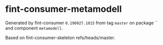 # fint-consumer-metamodell

Generated by fint-consumer `0.190927.1015` from tag `master` on package `` and component `metamodell`.

Based on fint-consumer-skeleton refs/heads/master.
